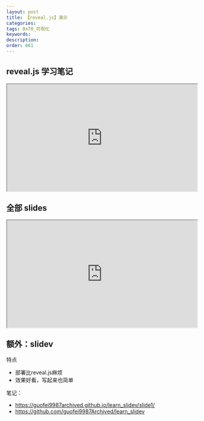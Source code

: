 ```yaml
---
layout: post
title: 【reveal.js】演示
categories:
tags: 0x70_可视化
keywords:
description:
order: 861
---
```





## reveal.js 学习笔记



<div style="position: relative; width: 100%; padding-top: 56.25%;">
  <iframe src="https://slides.guofei.site/reveal.js.html" style="position: absolute; top: 0; left: 0; width: 100%; height: 100%;"></iframe>
</div>


## 全部 slides

<div style="position: relative; width: 100%; padding-top: 56.25%;">
  <iframe src="https://slides.guofei.site/" style="position: absolute; top: 0; left: 0; width: 100%; height: 100%;"></iframe>
</div>



## 额外：slidev

特点
- 部署比reveal.js麻烦
- 效果好看，写起来也简单

笔记：
- https://guofei9987archived.github.io/learn_slidev/slide1/
- https://github.com/guofei9987Archived/learn_slidev
